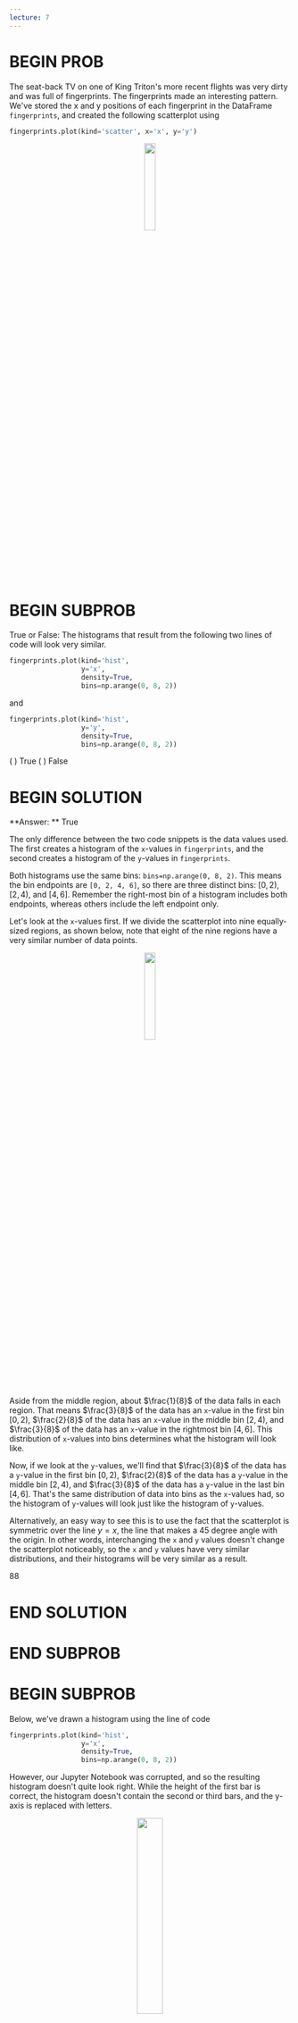 ```yaml
---
lecture: 7
---
```


# BEGIN PROB

The seat-back TV on one of King Triton's more recent flights was very dirty and was full of fingerprints. The fingerprints made an interesting pattern. We've stored the x and y positions of each fingerprint in the DataFrame `fingerprints`, and created the following scatterplot using

```py
fingerprints.plot(kind='scatter', x='x', y='y')
```

<center><img src='../assets/images/fa21-midterm/mt-hist.png' width=20%></center>


# BEGIN SUBPROB

True or False: The histograms that result from the following two lines of code will look very similar.

```py
fingerprints.plot(kind='hist', 
                  y='x',
                  density=True,
                  bins=np.arange(0, 8, 2))
```
and 

```py
fingerprints.plot(kind='hist', 
                  y='y',
                  density=True,
                  bins=np.arange(0, 8, 2))
```

( ) True
( ) False

# BEGIN SOLUTION

**Answer: ** True

The only difference between the two code snippets is the data values used. The first creates a histogram of the `x`-values in `fingerprints`, and the second creates a histogram of the `y`-values in `fingerprints`. 

Both histograms use the same bins: `bins=np.arange(0, 8, 2)`. This means the bin endpoints are `[0, 2, 4, 6]`, so there are three distinct bins: $[0, 2)$, $[2, 4)$, and $[4, 6]$. Remember the right-most bin of a histogram includes both endpoints, whereas others include the left endpoint only.

Let's look at the `x`-values first. If we divide the scatterplot into nine equally-sized regions, as shown below, note that eight of the nine regions have a very similar number of data points. 

<center><img src='../assets/images/fa21-midterm/regions.png' width=20%></center>

Aside from the middle region, about $\frac{1}{8}$ of the data falls in each region. That means $\frac{3}{8}$ of the data has an `x`-value in the first bin $[0, 2)$, $\frac{2}{8}$ of the data has an `x`-value in the middle bin $[2, 4)$, and $\frac{3}{8}$ of the data has an `x`-value in the rightmost bin $[4, 6]$. This distribution of `x`-values into bins determines what the histogram will look like.

Now, if we look at the `y`-values, we'll find that $\frac{3}{8}$ of the data has a `y`-value in the first bin $[0, 2)$, $\frac{2}{8}$ of the data has a `y`-value in the middle bin $[2, 4)$, and $\frac{3}{8}$ of the data has a `y`-value in the last bin $[4, 6]$. That's the same distribution of data into bins as the `x`-values had, so the histogram of `y`-values will look just like the histogram of `y`-values.

Alternatively, an easy way to see this is to use the fact that the scatterplot is symmetric over the line $y=x$, the line that makes a 45 degree angle with the origin. In other words, interchanging the `x` and `y` values doesn't change the scatterplot noticeably, so the `x` and `y` values have very similar distributions, and their histograms will be very similar as a result.

<average>88</average>

# END SOLUTION

# END SUBPROB

# BEGIN SUBPROB
Below, we've drawn a histogram using the line of code

```py
fingerprints.plot(kind='hist', 
                  y='x',
                  density=True,
                  bins=np.arange(0, 8, 2))
```

However, our Jupyter Notebook was corrupted, and so the resulting histogram doesn't quite look right. While the height of the first bar is correct, the histogram doesn't contain the second or third bars, and the y-axis is replaced with letters.

<center><img src='../assets/images/fa21-midterm/mt-hist-2.png' width=30%></center>

Which of the four options on the y-axis is closest to where the height of the middle bar should be?

( ) A
( ) B
( ) C
( ) D

Which of the four options on the y-axis is closest to where the height of the rightmost bar should be?

( ) A
( ) B
( ) C
( ) D

# BEGIN SOLUTION

**Answer: ** B, then C

We've already determined that the first bin should contain $\frac{3}{8}$ of the values, the middle bin should contain  $\frac{2}{8}$ of the values, and the rightmost bin should contain  $\frac{3}{8}$ of the values. The middle bar of the histogram should therefore be two-thirds as tall as the first bin, and the rightmost bin should be equally as tall as the first bin. The only reasonable height for the middle bin is B, as it's closest to two-thirds of the height of the first bar. Similarly, the rightmost bar must be at height C, as it's the only one close to the height of the first bar.

<average>94</average>

# END SOLUTION

# END SUBPROB

# END PROB